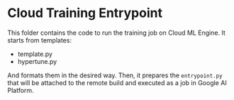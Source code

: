 # Cloud Training Entrypoint
This folder contains the code to run the training job on Cloud ML Engine.
It starts from templates:
- template.py
- hypertune.py

And formats them in the desired way. Then, it prepares the `entrypoint.py` that will be attached to the remote build and executed as a job in Google AI Platform. 
